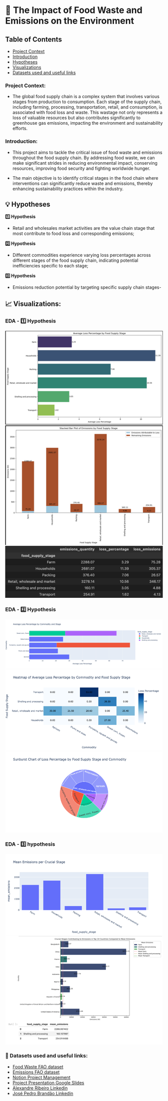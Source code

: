 # 🌱 The Impact of Food Waste and Emissions on the Environment 

## Table of Contents

- [Project Context](#project-overview)
- [Introduction](#introduction)
- [Hypotheses](#hypotheses)
- [Visualizations](#visualizations)
- [Datasets used and useful links](#datasets-used-and-useful-links)



### Project Context:

- The global food supply chain is a complex system that involves various stages from production to consumption. Each stage of the supply chain, including farming, processing, transportation, retail, and consumption, is associated with food loss and waste. This wastage not only represents a loss of valuable resources but also contributes significantly to greenhouse gas emissions, impacting the environment and sustainability efforts.

### Introduction:

- This project aims to tackle the critical issue of food waste and emissions throughout the food supply chain. By addressing food waste, we can make significant strides in reducing environmental impact, conserving resources, improving food security and fighting worldwide hunger.

- The main objective is to identify critical stages in the food chain where interventions can significantly reduce waste and emissions, thereby enhancing sustainability practices within the industry.


## :bulb: Hypotheses

**1️⃣ Hypothesis**
- Retail and wholesales market activities are the value chain stage that most contribute to food loss and corresponding emissions;

**2️⃣ Hypothesis**
- Different commodities experience varying loss percentages across different stages of the food supply chain, indicating potential inefficiencies specific to each stage;

**3️⃣ Hypothesis**
- Emissions reduction potential by targeting specific supply chain stages-



## 📈 Visualizations:



### **EDA - 1️⃣ Hypothesis**

![Data Visualization](EDA/EDA_visualizations/Countplot1.png)
![Data Visualization](EDA/EDA_visualizations/Stackedplot1.png)
![Data Visualization](EDA/EDA_visualizations/pivottable2.png)



### **EDA - 2️⃣ Hypothesis**

![Data Visualization](EDA/EDA_visualizations/plotyexpress2.png)
![Data Visualization](EDA/EDA_visualizations/heatmap2.png)
![Data Visualization](EDA/EDA_visualizations/Sunburstt2.png)



### **EDA - 3️⃣ hypothesis**

![Data Visualization](EDA/EDA_visualizations/barpllot3.png)
![Data Visualization](EDA/EDA_visualizations/Barplotw:mean3.png)



### 📲 Datasets used and useful links:

- [Food Waste FAO dataset](https://www.fao.org/platform-food-loss-waste/flw-data/en/)
- [Emissions FAO dataset](https://www.fao.org/faostat/en/#data/GT)
- [Notion Project Management](https://cactus-burrito-0dd.notion.site/The-Impact-of-Food-Waste-and-Emissions-on-the-Environment-aadb3a283d5743d09389e524ca726f27)
- [Project Presentation Google Slides](https://docs.google.com/presentation/d/19tk_YzKpnB7Ru_O-JEV524FCq9pPl2yMXOzMO9t66sM/edit?usp=sharing)
- [Alexandre Ribeiro Linkedin](https://www.linkedin.com/in/alexandre-ribeiro-264445279/)
- [José Pedro Brandão Linkedin](https://www.linkedin.com/in/jos%C3%A9-pedro-barbosa-brand%C3%A3o-663a172b6/)















































